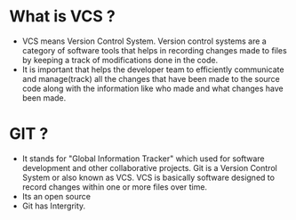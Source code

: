 # What is VCS ?
* VCS means Version Control System. Version control systems are a category of software tools that helps in recording changes made to files by keeping a track of modifications done in the code.
* It is important that helps the developer team to efficiently communicate and manage(track) all the changes that have been made to the source code along with the information like who made and what changes have been made. 

# GIT ?
* It stands for "Global Information Tracker" which used for software development and other collaborative projects. Git is a Version Control System or also known as VCS. 
VCS is basically software designed to record changes within one or more files over time. 
* Its an open source
* Git has Intergrity.

